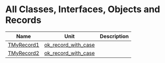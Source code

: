 # All Classes, Interfaces, Objects and Records


| Name | Unit | Description |
|---|---|---|
| [TMyRecord1](ok_record_with_case.TMyRecord1.md) | [ok_record_with_case](ok_record_with_case.md) |   |
| [TMyRecord2](ok_record_with_case.TMyRecord2.md) | [ok_record_with_case](ok_record_with_case.md) |   |
